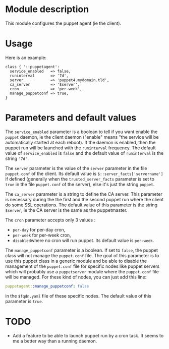 # Module description

This module configures the puppet agent (ie the client).




# Usage

Here is an example:

```puppet
class { '::puppetagent':
  service_enabled   => false,
  runinterval       => '7d',
  server            => 'puppet4.mydomain.tld',
  ca_server         => '$server',
  cron              => 'per-week',
  manage_puppetconf => true,
}
```




# Parameters and default values

The `service_enabled` parameter is a boolean to tell
if you want enable the `puppet` daemon, ie the client
daemon ("enable" means "the service will be automatically
started at each reboot). If the daemon is enabled, then
the puppet run will be launched with the `runinterval`
frequency. The default value of `service_enabled` is
`false` and the default value of `runinterval` is
the string `'7d'`.

The `server` parameter is the value of the `server`
parameter in the file `puppet.conf` of the client.
Its default value is `$::server_facts['servername']`
if defined (generally when the `trusted_server_facts`
parameter is set to `true` in the file `puppet.conf`
of the server), else it's just the string `puppet`.

The `ca_server` parameter is a string to define the
CA server. This parameter is necessary during the
the first and the second puppet run where the client
do some SSL operations. The default value of this
parameter is the string `$server`, ie the CA server
is the same as the puppetmaster.

The `cron` parameter accepts only 3 values :
- `per-day` for per-day cron,
- `per-week` for per-week cron,
- `disabled`where no cron will run puppet.
Its default value is `per-week`.

The `manage_puppetconf` parameter is a boolean. If set
to `false`, the puppet class will not manage the
`puppet.conf` file. The goal of this parameter is to
use this puppet class in a generic module and be able
to disable the management of the `puppet.conf` file
for specific nodes like puppet servers which will
probably use a `puppetserver` module where the
`puppet.conf` file will be managed. For these kind
of nodes, you can just add this line:

```yaml
puppetagent::manage_puppetconf: false
```

in the `$fqdn.yaml` file of these specific nodes.
The default value of this parameter is `true`.




# TODO

* Add a feature to be able to launch puppet run
by a cron task. It seems to me a better way than
a running daemon.





